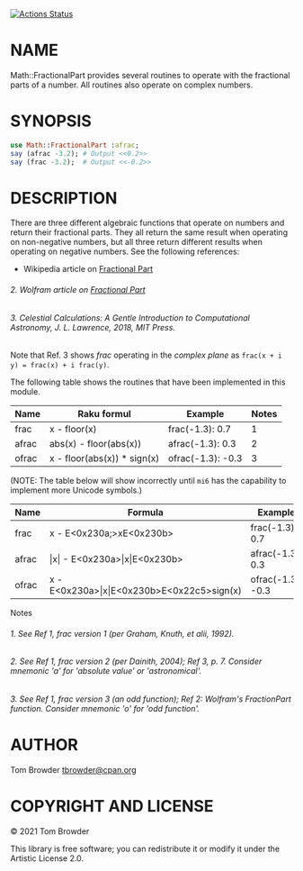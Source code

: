 [![Actions Status](https://github.com/tbrowder/Math-FractionalPart/workflows/test/badge.svg)](https://github.com/tbrowder/Math-FractionalPart/actions)

NAME
====

Math::FractionalPart provides several routines to operate with the fractional parts of a number. All routines also operate on complex numbers.

SYNOPSIS
========

```raku
use Math::FractionalPart :afrac;
say (afrac -3.2); # Output <<0.2>>
say (frac -3.2);  # Output <<-0.2>>
```

DESCRIPTION
===========

There are three different algebraic functions that operate on numbers and return their fractional parts. They all return the same result when operating on non-negative numbers, but all three return different results when operating on negative numbers. See the following references:

  * Wikipedia article on [Fractional Part](https://en.m.wikipedia.org/wiki/Fractional_part)

###### 2. Wolfram article on [Fractional Part](https://mathworld.wolfram.com/FractionalPart.html)

###### 3. *Celestial Calculations: A Gentle Introduction to Computational Astronomy*, J. L. Lawrence, 2018, MIT Press.

Note that Ref. 3 shows *frac* operating in the *complex plane* as `frac(x + i y) = frac(x) + i frac(y)`.

The following table shows the routines that have been implemented in this module.

<table class="pod-table">
<thead><tr>
<th>Name</th> <th>Raku formul</th> <th>Example</th> <th>Notes</th>
</tr></thead>
<tbody>
<tr> <td>frac</td> <td>x - floor(x)</td> <td>frac(-1.3): 0.7</td> <td>1</td> </tr> <tr> <td>afrac</td> <td>abs(x) - floor(abs(x))</td> <td>afrac(-1.3): 0.3</td> <td>2</td> </tr> <tr> <td>ofrac</td> <td>x - floor(abs(x)) * sign(x)</td> <td>ofrac(-1.3): -0.3</td> <td>3</td> </tr>
</tbody>
</table>

(NOTE: The table below will show incorrectly until `mi6` has the capability to implement more Unicode symbols.)

<table class="pod-table">
<thead><tr>
<th>Name</th> <th>Formula</th> <th>Example</th> <th>Notes</th>
</tr></thead>
<tbody>
<tr> <td>frac</td> <td>x - E&lt;0x230a;&gt;xE&lt;0x230b&gt;</td> <td>frac(-1.3): 0.7</td> <td>1</td> </tr> <tr> <td>afrac</td> <td>|x| - E&lt;0x230a&gt;|x|E&lt;0x230b&gt;</td> <td>afrac(-1.3): 0.3</td> <td>2</td> </tr> <tr> <td>ofrac</td> <td>x - E&lt;0x230a&gt;|x|E&lt;0x230b&gt;E&lt;0x22c5&gt;sign(x)</td> <td>ofrac(-1.3): -0.3</td> <td>3</td> </tr>
</tbody>
</table>

Notes

###### 1. See Ref 1, *frac* version 1 (per Graham, Knuth, et alii, 1992).

###### 2. See Ref 1, *frac* version 2 (per Dainith, 2004); Ref 3, p. 7. Consider mnemonic 'a' for 'absolute value' or 'astronomical'.

###### 3. See Ref 1, *frac* version 3 (an *odd function*); Ref 2: Wolfram's *FractionPart* function. Consider mnemonic 'o' for 'odd function'.

AUTHOR
======

Tom Browder <tbrowder@cpan.org>

COPYRIGHT AND LICENSE
=====================

© 2021 Tom Browder

This library is free software; you can redistribute it or modify it under the Artistic License 2.0.


